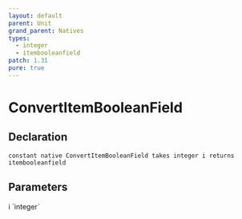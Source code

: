```yaml
---
layout: default
parent: Unit
grand_parent: Natives
types:
  - integer
  - itembooleanfield
patch: 1.31
pure: true
---
```


# ConvertItemBooleanField

## Declaration

```
constant native ConvertItemBooleanField takes integer i returns itembooleanfield
```

## Parameters
<dl>
  <dt>i `integer`</dt>
  <dd></dd>
</dl>